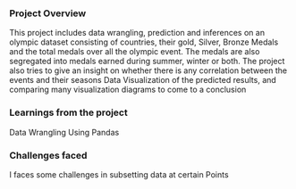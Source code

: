### Project Overview

 This project includes data wrangling, prediction and inferences on an olympic dataset consisting of countries, their gold, Silver, Bronze Medals and the total medals over all the olympic event.
The medals are also segregated into medals earned during summer, winter or both. 
The project also tries to give an insight on whether there is any correlation between the events and their seasons
Data Visualization of the predicted results, and comparing many visualization diagrams to come to a conclusion


### Learnings from the project

 Data Wrangling Using Pandas


### Challenges faced

 I faces some challenges in subsetting data at certain Points


